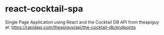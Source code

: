 # react-cocktail-spa
Single Page Application using React and the Cocktail DB API from theapiguy at: https://rapidapi.com/theapiguy/api/the-cocktail-db/endpoints
